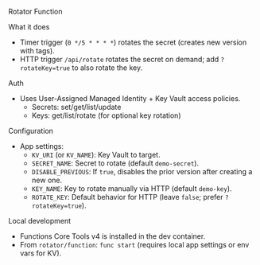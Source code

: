 Rotator Function

What it does
- Timer trigger (`0 */5 * * * *`) rotates the secret (creates new version with tags).
- HTTP trigger `/api/rotate` rotates the secret on demand; add `?rotateKey=true` to also rotate the key.

Auth
- Uses User-Assigned Managed Identity + Key Vault access policies.
  - Secrets: set/get/list/update
  - Keys: get/list/rotate (for optional key rotation)

Configuration
- App settings:
  - `KV_URI` (or `KV_NAME`): Key Vault to target.
  - `SECRET_NAME`: Secret to rotate (default `demo-secret`).
  - `DISABLE_PREVIOUS`: If `true`, disables the prior version after creating a new one.
  - `KEY_NAME`: Key to rotate manually via HTTP (default `demo-key`).
  - `ROTATE_KEY`: Default behavior for HTTP (leave `false`; prefer `?rotateKey=true`).

Local development
- Functions Core Tools v4 is installed in the dev container.
- From `rotator/function`: `func start` (requires local app settings or env vars for KV).
